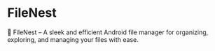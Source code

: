 # FileNest
📂 FileNest – A sleek and efficient Android file manager for organizing, exploring, and managing your files with ease.
